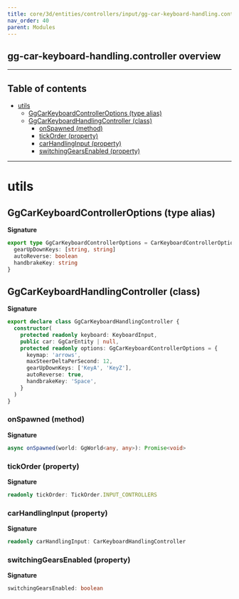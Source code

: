 ```yaml
---
title: core/3d/entities/controllers/input/gg-car-keyboard-handling.controller.ts
nav_order: 40
parent: Modules
---
```


## gg-car-keyboard-handling.controller overview

---

<h2 class="text-delta">Table of contents</h2>

- [utils](#utils)
  - [GgCarKeyboardControllerOptions (type alias)](#ggcarkeyboardcontrolleroptions-type-alias)
  - [GgCarKeyboardHandlingController (class)](#ggcarkeyboardhandlingcontroller-class)
    - [onSpawned (method)](#onspawned-method)
    - [tickOrder (property)](#tickorder-property)
    - [carHandlingInput (property)](#carhandlinginput-property)
    - [switchingGearsEnabled (property)](#switchinggearsenabled-property)

---

# utils

## GgCarKeyboardControllerOptions (type alias)

**Signature**

```ts
export type GgCarKeyboardControllerOptions = CarKeyboardControllerOptions & {
  gearUpDownKeys: [string, string]
  autoReverse: boolean
  handbrakeKey: string
}
```

## GgCarKeyboardHandlingController (class)

**Signature**

```ts
export declare class GgCarKeyboardHandlingController {
  constructor(
    protected readonly keyboard: KeyboardInput,
    public car: GgCarEntity | null,
    protected readonly options: GgCarKeyboardControllerOptions = {
      keymap: 'arrows',
      maxSteerDeltaPerSecond: 12,
      gearUpDownKeys: ['KeyA', 'KeyZ'],
      autoReverse: true,
      handbrakeKey: 'Space',
    }
  )
}
```

### onSpawned (method)

**Signature**

```ts
async onSpawned(world: GgWorld<any, any>): Promise<void>
```

### tickOrder (property)

**Signature**

```ts
readonly tickOrder: TickOrder.INPUT_CONTROLLERS
```

### carHandlingInput (property)

**Signature**

```ts
readonly carHandlingInput: CarKeyboardHandlingController
```

### switchingGearsEnabled (property)

**Signature**

```ts
switchingGearsEnabled: boolean
```
